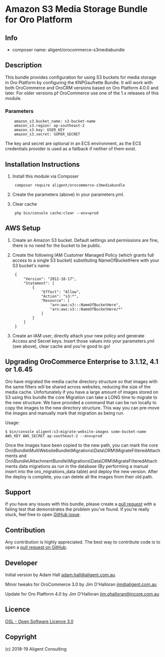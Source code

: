 Amazon S3 Media Storage Bundle for Oro Platform
===============================================

Info
-----
- composer name: aligent/orocommerce-s3mediabundle

Description
-----------
This bundle provides configuration for using S3 buckets for media storage in Oro Platform 
by configuring the KNPGaufrette Bundle.  It will work with both OroCommerce and OroCRM 
versions based on Oro Platform 4.0.0 and later.  For older versions pf OroCommerce use one 
of the 1.x releases of this module.

### Parameters
```
    amazon_s3.bucket_name: s3-bucket-name
    amazon_s3.region: ap-southeast-2
    amazon_s3.key: USER_KEY
    amazon_s3.secret: SUPER_SECRET
```

The key and secret are optional in an ECS environment, as the ECS credentials provider is 
used as a fallback if neither of them exist. 


Installation Instructions
-------------------------
1. Install this module via Composer

        composer require aligent/orocommerce-s3mediabundle

1. Create the parameters (above) in your parameters.yml.

1. Clear cache
        
        php bin/console cache:clear --env=prod
        
AWS Setup
---------

1. Create an Amazon S3 bucket.  Default settings and permissions are fine, 
there is no need for the bucket to be public.

1. Create the following IAM Customer Managed Policy (which grants full 
access to a single S3 bucket) substituting NameOfBucketHere with your S3 
bucket's name:

        {
            "Version": "2012-10-17",
            "Statement": [
                {
                    "Effect": "Allow",
                    "Action": "s3:*",
                    "Resource": [
                        "arn:aws:s3:::NameOfBucketHere",
                        "arn:aws:s3:::NameOfBucketHere/*"
                    ]
                }
            ]
        }

1. Create an IAM user, directly attach your new policy and generate Access and 
Secret keys.  Insert those values into your parameters.yml (see above), clear 
cache and you're good to go!

Upgrading OroCommerce Enterprise to 3.1.12, 4.1 or 1.6.45
-------
Oro have migrated the media cache directory structure so that images with the same filters will be shared across websites, reducing the size of the media cache.
Unfortunately if you have a large amount of images stored on S3 using this bundle the core Migration can take a LONG time to migrate to the new structure.
We have provided a command that can be run locally to copy the images to the new directory structure. This way you can pre-move the images and manually mark that migration as being run.

Usage:
```
$ bin/console aligent:s3:migrate-website-images some-bucket-name AWS_KEY AWS_SECRET ap-southeast-2 --env=prod
```

Once the images have been copied to the new path, you can mark the core Oro\Bundle\MultiWebsiteBundle\Migrations\Data\ORM\MigrateFilteredAttachments 
and Oro\Bundle\AttachmentBundle\Migrations\Data\ORM\MigrateFilteredAttachments data migrations as run in the database (By performing a manual insert into the oro_migrations_data table) 
and deploy the new version. After the deploy is complete, you can delete all the images from their old path.
 
Support
-------
If you have any issues with this bundle, please create a 
[pull request](https://github.com/aligent/orocommerce-s3mediabundle/pulls) 
with a failing test that demonstrates the problem you've found.  If you're really 
stuck, feel free to open [GitHub issue](https://github.com/aligent/orocommerce-s3mediabundle/issues).

Contribution
------------
Any contribution is highly appreciated. The best way to contribute code is to open a [pull request on GitHub](https://help.github.com/articles/using-pull-requests).

Developer
---------
Initial version by Adam Hall <adam.hall@aligent.com.au>.

Minor tweaks for OroCommerce 3.0 by Jim O'Halloran <jim@aligent.com.au>

Update for Oro Platform 4.0 by Jim O'Halloran <jim.ohalloran@incore.com.au>

Licence
-------
[OSL - Open Software Licence 3.0](http://opensource.org/licenses/osl-3.0.php)

Copyright
---------
(c) 2018-19 Aligent Consulting
